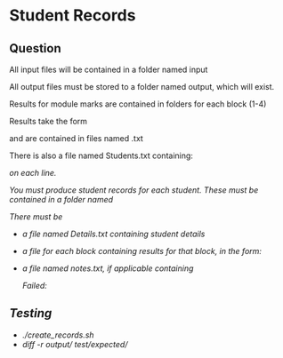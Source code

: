 Student Records
===============

Question
--------

All input files will be contained in a folder named input

All output files must be stored to a folder named output, which will exist.

Results for module marks are contained in folders for each block (1-4)

Results take the form

<StudentID><Mark>

and are contained in files named <modulecode>.txt

There is also a file named Students.txt containing:

<StudentID><Surname> <name><Birthdate><Address>

on each line.

You must produce student records for each student. These must be contained in a folder named <StudentID>

There must be 

* a file named Details.txt containing student details

* a file for each block containing results for that block, in the form:

    <ModuleID> <Mark>

* a file named notes.txt, if applicable containing 

    Failed:

    <ModuleID> 

Testing
-------
* ./create_records.sh
* diff -r output/ test/expected/
